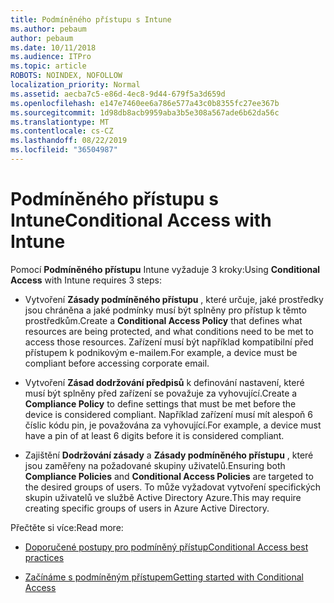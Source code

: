 ```yaml
---
title: Podmíněného přístupu s Intune
ms.author: pebaum
author: pebaum
ms.date: 10/11/2018
ms.audience: ITPro
ms.topic: article
ROBOTS: NOINDEX, NOFOLLOW
localization_priority: Normal
ms.assetid: aecba7c5-e86d-4ec8-9d44-679f5a3d659d
ms.openlocfilehash: e147e7460ee6a786e577a43c0b8355fc27ee367b
ms.sourcegitcommit: 1d98db8acb9959aba3b5e308a567ade6b62da56c
ms.translationtype: MT
ms.contentlocale: cs-CZ
ms.lasthandoff: 08/22/2019
ms.locfileid: "36504987"
---
```

# <a name="conditional-access-with-intune"></a><span data-ttu-id="29aef-102">Podmíněného přístupu s Intune</span><span class="sxs-lookup"><span data-stu-id="29aef-102">Conditional Access with Intune</span></span>

<span data-ttu-id="29aef-103">Pomocí **Podmíněného přístupu** Intune vyžaduje 3 kroky:</span><span class="sxs-lookup"><span data-stu-id="29aef-103">Using **Conditional Access** with Intune requires 3 steps:</span></span> 
  
- <span data-ttu-id="29aef-104">Vytvoření **Zásady podmíněného přístupu** , které určuje, jaké prostředky jsou chráněna a jaké podmínky musí být splněny pro přístup k těmto prostředkům.</span><span class="sxs-lookup"><span data-stu-id="29aef-104">Create a **Conditional Access Policy** that defines what resources are being protected, and what conditions need to be met to access those resources.</span></span> <span data-ttu-id="29aef-105">Zařízení musí být například kompatibilní před přístupem k podnikovým e-mailem.</span><span class="sxs-lookup"><span data-stu-id="29aef-105">For example, a device must be compliant before accessing corporate email.</span></span> 
    
- <span data-ttu-id="29aef-106">Vytvoření **Zásad dodržování předpisů** k definování nastavení, které musí být splněny před zařízení se považuje za vyhovující.</span><span class="sxs-lookup"><span data-stu-id="29aef-106">Create a **Compliance Policy** to define settings that must be met before the device is considered compliant.</span></span> <span data-ttu-id="29aef-107">Například zařízení musí mít alespoň 6 číslic kódu pin, je považována za vyhovující.</span><span class="sxs-lookup"><span data-stu-id="29aef-107">For example, a device must have a pin of at least 6 digits before it is considered compliant.</span></span> 
    
- <span data-ttu-id="29aef-108">Zajištění **Dodržování zásady** a **Zásady podmíněného přístupu** , které jsou zaměřeny na požadované skupiny uživatelů.</span><span class="sxs-lookup"><span data-stu-id="29aef-108">Ensuring both **Compliance Policies** and **Conditional Access Policies** are targeted to the desired groups of users.</span></span> <span data-ttu-id="29aef-109">To může vyžadovat vytvoření specifických skupin uživatelů ve službě Active Directory Azure.</span><span class="sxs-lookup"><span data-stu-id="29aef-109">This may require creating specific groups of users in Azure Active Directory.</span></span> 
    
<span data-ttu-id="29aef-110">Přečtěte si více:</span><span class="sxs-lookup"><span data-stu-id="29aef-110">Read more:</span></span>
  
- [<span data-ttu-id="29aef-111">Doporučené postupy pro podmíněný přístup</span><span class="sxs-lookup"><span data-stu-id="29aef-111">Conditional Access best practices</span></span>](https://docs.microsoft.com/azure/active-directory/conditional-access/best-practices)
    
- [<span data-ttu-id="29aef-112">Začínáme s podmíněným přístupem</span><span class="sxs-lookup"><span data-stu-id="29aef-112">Getting started with Conditional Access </span></span>](https://docs.microsoft.com/azure/active-directory/active-directory-conditional-access-azure-portal-get-started)
    

